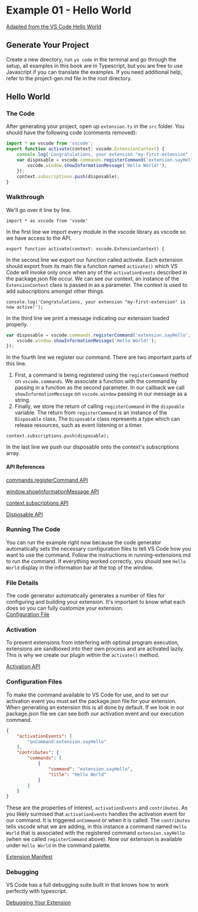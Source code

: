 # Example 01 - Hello World

[Adapted from the VS Code Hello World](https://code.visualstudio.com/docs/extensions/example-hello-world)

## Generate Your Project

Create a new directory, run `yo code` in the terminal and go through the setup,
all examples in this book are in Typescript, but you are free to use Javascript
if you can translate the examples. If you need additional help, refer to the
project-gen.md file in the root directory.

## Hello World

### The Code

After generating your project, open up `extension.ts` in the `src` folder. You
should have the following code (comments removed):

```typescript
import * as vscode from 'vscode';
export function activate(context: vscode.ExtensionContext) {
    console.log('Congratulations, your extension "my-first-extension" is now active!');
    var disposable = vscode.commands.registerCommand('extension.sayHello', () => {
        vscode.window.showInformationMessage('Hello World!');
    });
    context.subscriptions.push(disposable);
}
```

### Walkthrough

We'll go over it line by line.

`import * as vscode from 'vsode'`

In the first line we import every module in the vscode library as vscode so we
have access to the API.

`export function activate(context: vscode.ExtensionContext) {`

In the second line we export our function called activate. Each extension should
export from its main file a function named `activate()` which VS Code will
invoke only once when any of the `activationEvents` described in the
package.json file occur. We can see our context, an instance of the
`ExtensionContext` class is passed in as a parameter. The context is used
to add subscriptions amongst other things.

`console.log('Congratulations, your extension "my-first-extension" is now active!');`

In the third line we print a message indicating our extension loaded properly.

```typescript
var disposable = vscode.commands.registerCommand('extension.sayHello', () => {
    vscode.window.showInformationMessage('Hello World!');
});
```

In the fourth line we register our command. There are two important parts of
this line.

1. First, a command is being registered using the `registerCommand`
method on `vscode.commands`. We associate a function with the command by passing
in a function as the second parameter. In our callback we call
`showInformationMessage` on `vscode.window` passing in our message as a string.
2. Finally, we store the return of calling `registerCommand` in the `dispoable`
variable. The return from `registerCommand` is an instance of the `Disposable`
class. The `Disposable` class represents a type which can release resources,
such as event listening or a timer.

`context.subscriptions.push(disposable);`

In the last line we push our disposable onto the context's subscriptions array.

#### API References

[commands.registerCommand API](https://code.visualstudio.com/docs/extensionAPI/vscode-api#commands.registerCommand)

[window.showInformationMessage API](https://code.visualstudio.com/docs/extensionAPI/vscode-api#window.showInformationMessage)

[context.subscriptions API](https://code.visualstudio.com/docs/extensionAPI/vscode-api#ExtensionContext.subscriptions)

[Disposable API](https://code.visualstudio.com/docs/extensionAPI/vscode-api#Disposable)

### Running The Code

You can run the example right now because the code generator automatically
sets the necessary configuration files to tell VS Code how you want to use
the command. Follow the instructions in running-extensions.md to run the
command. If everything worked correctly, you should see `Hello World` display
in the information bar at the top of the window.

### File Details

The code generator automatically generates a number of files for configuring
and building your extension. It's important to know what each does so you
can fully customize your extension.\
[Configuration File](https://code.visualstudio.com/docs/extensions/example-hello-world#_miscellaneous-files)

### Activation

To prevent extensions from interfering with optimal program execution,
extensions are sandboxed into their own process and are activated lazily. This
is why we create our plugin within the `activate()` method.

[Activation API](https://code.visualstudio.com/docs/extensions/example-hello-world#_extension-activation)

### Configuration Files

To make the command available to VS Code for use, and to set our activation 
event you must set the package.json file for your extension. When
generating an extension this is all done by default. If we look in our
package.json file we can see both our activation event and our execution
command.

```json
{
    "activationEvents": [
        "onCommand:extension.sayHello"
    ],
    "contributes": {
        "commands": [
            {
                "command": "extension.sayHello",
                "title": "Hello World"
            }
        ]
    }
}
```

These are the properties of interest, `activationEvents` and `contributes`. As
you likely surmised that `activationEvents` handles the activation event
for our command. It is triggered `onCommand` or when it is called. The
`contributes` tells vscode what we are adding, in this instance a command named
`Hello World` that is associated with the registered command
`extension.sayHello` (when we called `registerCommand` above). Now our
extension is available under `Hello World` in the command palette.

[Extension Manifest](https://code.visualstudio.com/docs/extensions/example-hello-world#_the-extension-manifest-packagejson)

### Debugging

VS Code has a full debugging suite built in that knows how to work perfectly
with typescript.

[Debugging Your Extension](https://code.visualstudio.com/docs/extensions/example-hello-world#_debugging-your-extension)
